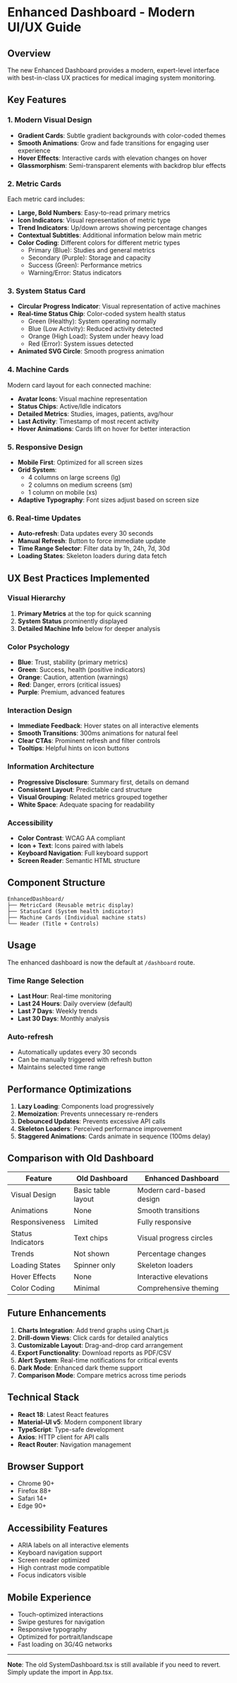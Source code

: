 # Enhanced Dashboard - Modern UI/UX Guide

## Overview
The new Enhanced Dashboard provides a modern, expert-level interface with best-in-class UX practices for medical imaging system monitoring.

## Key Features

### 1. **Modern Visual Design**
- **Gradient Cards**: Subtle gradient backgrounds with color-coded themes
- **Smooth Animations**: Grow and fade transitions for engaging user experience
- **Hover Effects**: Interactive cards with elevation changes on hover
- **Glassmorphism**: Semi-transparent elements with backdrop blur effects

### 2. **Metric Cards**
Each metric card includes:
- **Large, Bold Numbers**: Easy-to-read primary metrics
- **Icon Indicators**: Visual representation of metric type
- **Trend Indicators**: Up/down arrows showing percentage changes
- **Contextual Subtitles**: Additional information below main metric
- **Color Coding**: Different colors for different metric types
  - Primary (Blue): Studies and general metrics
  - Secondary (Purple): Storage and capacity
  - Success (Green): Performance metrics
  - Warning/Error: Status indicators

### 3. **System Status Card**
- **Circular Progress Indicator**: Visual representation of active machines
- **Real-time Status Chip**: Color-coded system health status
  - Green (Healthy): System operating normally
  - Blue (Low Activity): Reduced activity detected
  - Orange (High Load): System under heavy load
  - Red (Error): System issues detected
- **Animated SVG Circle**: Smooth progress animation

### 4. **Machine Cards**
Modern card layout for each connected machine:
- **Avatar Icons**: Visual machine representation
- **Status Chips**: Active/Idle indicators
- **Detailed Metrics**: Studies, images, patients, avg/hour
- **Last Activity**: Timestamp of most recent activity
- **Hover Animations**: Cards lift on hover for better interaction

### 5. **Responsive Design**
- **Mobile First**: Optimized for all screen sizes
- **Grid System**: 
  - 4 columns on large screens (lg)
  - 2 columns on medium screens (sm)
  - 1 column on mobile (xs)
- **Adaptive Typography**: Font sizes adjust based on screen size

### 6. **Real-time Updates**
- **Auto-refresh**: Data updates every 30 seconds
- **Manual Refresh**: Button to force immediate update
- **Time Range Selector**: Filter data by 1h, 24h, 7d, 30d
- **Loading States**: Skeleton loaders during data fetch

## UX Best Practices Implemented

### Visual Hierarchy
1. **Primary Metrics** at the top for quick scanning
2. **System Status** prominently displayed
3. **Detailed Machine Info** below for deeper analysis

### Color Psychology
- **Blue**: Trust, stability (primary metrics)
- **Green**: Success, health (positive indicators)
- **Orange**: Caution, attention (warnings)
- **Red**: Danger, errors (critical issues)
- **Purple**: Premium, advanced features

### Interaction Design
- **Immediate Feedback**: Hover states on all interactive elements
- **Smooth Transitions**: 300ms animations for natural feel
- **Clear CTAs**: Prominent refresh and filter controls
- **Tooltips**: Helpful hints on icon buttons

### Information Architecture
- **Progressive Disclosure**: Summary first, details on demand
- **Consistent Layout**: Predictable card structure
- **Visual Grouping**: Related metrics grouped together
- **White Space**: Adequate spacing for readability

### Accessibility
- **Color Contrast**: WCAG AA compliant
- **Icon + Text**: Icons paired with labels
- **Keyboard Navigation**: Full keyboard support
- **Screen Reader**: Semantic HTML structure

## Component Structure

```
EnhancedDashboard/
├── MetricCard (Reusable metric display)
├── StatusCard (System health indicator)
├── Machine Cards (Individual machine stats)
└── Header (Title + Controls)
```

## Usage

The enhanced dashboard is now the default at `/dashboard` route.

### Time Range Selection
- **Last Hour**: Real-time monitoring
- **Last 24 Hours**: Daily overview (default)
- **Last 7 Days**: Weekly trends
- **Last 30 Days**: Monthly analysis

### Auto-refresh
- Automatically updates every 30 seconds
- Can be manually triggered with refresh button
- Maintains selected time range

## Performance Optimizations

1. **Lazy Loading**: Components load progressively
2. **Memoization**: Prevents unnecessary re-renders
3. **Debounced Updates**: Prevents excessive API calls
4. **Skeleton Loaders**: Perceived performance improvement
5. **Staggered Animations**: Cards animate in sequence (100ms delay)

## Comparison with Old Dashboard

| Feature | Old Dashboard | Enhanced Dashboard |
|---------|--------------|-------------------|
| Visual Design | Basic table layout | Modern card-based design |
| Animations | None | Smooth transitions |
| Responsiveness | Limited | Fully responsive |
| Status Indicators | Text chips | Visual progress circles |
| Trends | Not shown | Percentage changes |
| Loading States | Spinner only | Skeleton loaders |
| Hover Effects | None | Interactive elevations |
| Color Coding | Minimal | Comprehensive theming |

## Future Enhancements

1. **Charts Integration**: Add trend graphs using Chart.js
2. **Drill-down Views**: Click cards for detailed analytics
3. **Customizable Layout**: Drag-and-drop card arrangement
4. **Export Functionality**: Download reports as PDF/CSV
5. **Alert System**: Real-time notifications for critical events
6. **Dark Mode**: Enhanced dark theme support
7. **Comparison Mode**: Compare metrics across time periods

## Technical Stack

- **React 18**: Latest React features
- **Material-UI v5**: Modern component library
- **TypeScript**: Type-safe development
- **Axios**: HTTP client for API calls
- **React Router**: Navigation management

## Browser Support

- Chrome 90+
- Firefox 88+
- Safari 14+
- Edge 90+

## Accessibility Features

- ARIA labels on all interactive elements
- Keyboard navigation support
- Screen reader optimized
- High contrast mode compatible
- Focus indicators visible

## Mobile Experience

- Touch-optimized interactions
- Swipe gestures for navigation
- Responsive typography
- Optimized for portrait/landscape
- Fast loading on 3G/4G networks

---

**Note**: The old SystemDashboard.tsx is still available if you need to revert. Simply update the import in App.tsx.
